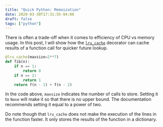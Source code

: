```yaml
---
title: "Quick Python: Memoization"
date: 2020-03-30T17:31:55-04:00
draft: false
tags: ["python"]
---
```


There is often a trade-off when it comes to efficiency of CPU vs memory usage. In this post, I will show how the [`lru_cache`](https://docs.python.org/3/library/functools.html#functools.lru_cache) decorator can cache results of a function call for quicker future lookup.

```python
@lru_cache(maxsize=2**7)
def fib(n):
    if n == 1:
        return 0
    if n == 2:
        return 1
    return f(n - 1) + f(n - 2)
```

In the code above, `maxsize` indicates the number of calls to store. Setting it to `None` will make it so that there is no upper bound. The documentation recommends setting it equal to a power of two.

Do note though that `lru_cache` does not make the execution of the lines in the function faster. It only stores the results of the function in a dictionary.